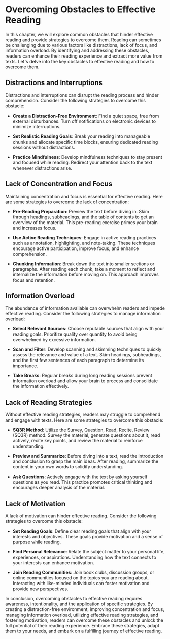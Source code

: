 Overcoming Obstacles to Effective Reading
==================================================

In this chapter, we will explore common obstacles that hinder effective reading and provide strategies to overcome them. Reading can sometimes be challenging due to various factors like distractions, lack of focus, and information overload. By identifying and addressing these obstacles, readers can enhance their reading experience and extract more value from texts. Let's delve into the key obstacles to effective reading and how to overcome them.

Distractions and Interruptions
------------------------------

Distractions and interruptions can disrupt the reading process and hinder comprehension. Consider the following strategies to overcome this obstacle:

* **Create a Distraction-Free Environment**: Find a quiet space, free from external disturbances. Turn off notifications on electronic devices to minimize interruptions.

* **Set Realistic Reading Goals**: Break your reading into manageable chunks and allocate specific time blocks, ensuring dedicated reading sessions without distractions.

* **Practice Mindfulness**: Develop mindfulness techniques to stay present and focused while reading. Redirect your attention back to the text whenever distractions arise.

Lack of Concentration and Focus
-------------------------------

Maintaining concentration and focus is essential for effective reading. Here are some strategies to overcome the lack of concentration:

* **Pre-Reading Preparation**: Preview the text before diving in. Skim through headings, subheadings, and the table of contents to get an overview of the material. This pre-reading exercise primes your brain and increases focus.

* **Use Active Reading Techniques**: Engage in active reading practices such as annotation, highlighting, and note-taking. These techniques encourage active participation, improve focus, and enhance comprehension.

* **Chunking Information**: Break down the text into smaller sections or paragraphs. After reading each chunk, take a moment to reflect and internalize the information before moving on. This approach improves focus and retention.

Information Overload
--------------------

The abundance of information available can overwhelm readers and impede effective reading. Consider the following strategies to manage information overload:

* **Select Relevant Sources**: Choose reputable sources that align with your reading goals. Prioritize quality over quantity to avoid being overwhelmed by excessive information.

* **Scan and Filter**: Develop scanning and skimming techniques to quickly assess the relevance and value of a text. Skim headings, subheadings, and the first few sentences of each paragraph to determine its importance.

* **Take Breaks**: Regular breaks during long reading sessions prevent information overload and allow your brain to process and consolidate the information effectively.

Lack of Reading Strategies
--------------------------

Without effective reading strategies, readers may struggle to comprehend and engage with texts. Here are some strategies to overcome this obstacle:

* **SQ3R Method**: Utilize the Survey, Question, Read, Recite, Review (SQ3R) method. Survey the material, generate questions about it, read actively, recite key points, and review the material to reinforce understanding.

* **Preview and Summarize**: Before diving into a text, read the introduction and conclusion to grasp the main ideas. After reading, summarize the content in your own words to solidify understanding.

* **Ask Questions**: Actively engage with the text by asking yourself questions as you read. This practice promotes critical thinking and encourages deeper analysis of the material.

Lack of Motivation
------------------

A lack of motivation can hinder effective reading. Consider the following strategies to overcome this obstacle:

* **Set Reading Goals**: Define clear reading goals that align with your interests and objectives. These goals provide motivation and a sense of purpose while reading.

* **Find Personal Relevance**: Relate the subject matter to your personal life, experiences, or aspirations. Understanding how the text connects to your interests can enhance motivation.

* **Join Reading Communities**: Join book clubs, discussion groups, or online communities focused on the topics you are reading about. Interacting with like-minded individuals can foster motivation and provide new perspectives.

In conclusion, overcoming obstacles to effective reading requires awareness, intentionality, and the application of specific strategies. By creating a distraction-free environment, improving concentration and focus, managing information overload, utilizing effective reading strategies, and fostering motivation, readers can overcome these obstacles and unlock the full potential of their reading experience. Embrace these strategies, adapt them to your needs, and embark on a fulfilling journey of effective reading.
